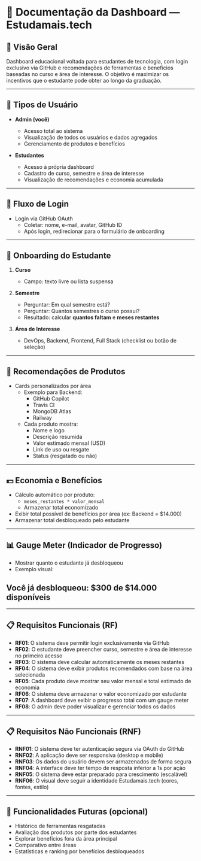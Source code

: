 # 📘 Documentação da Dashboard — Estudamais.tech

## 🎯 Visão Geral

Dashboard educacional voltada para estudantes de tecnologia, com login exclusivo via GitHub e recomendações de ferramentas e benefícios baseadas no curso e área de interesse. O objetivo é maximizar os incentivos que o estudante pode obter ao longo da graduação.

---

## 👥 Tipos de Usuário

- **Admin (você)**
  - Acesso total ao sistema
  - Visualização de todos os usuários e dados agregados
  - Gerenciamento de produtos e benefícios

- **Estudantes**
  - Acesso à própria dashboard
  - Cadastro de curso, semestre e área de interesse
  - Visualização de recomendações e economia acumulada

---

## 🔐 Fluxo de Login

- Login via GitHub OAuth
  - Coletar: nome, e-mail, avatar, GitHub ID
  - Após login, redirecionar para o formulário de onboarding

---

## 🧾 Onboarding do Estudante

1. **Curso**
   - Campo: texto livre ou lista suspensa

2. **Semestre**
   - Perguntar: Em qual semestre está?
   - Perguntar: Quantos semestres o curso possui?
   - Resultado: calcular **quantos faltam** e **meses restantes**

3. **Área de Interesse**
   - DevOps, Backend, Frontend, Full Stack (checklist ou botão de seleção)

---

## 🎁 Recomendações de Produtos

- Cards personalizados por área
  - Exemplo para Backend:
    - GitHub Copilot
    - Travis CI
    - MongoDB Atlas
    - Railway
  - Cada produto mostra:
    - Nome e logo
    - Descrição resumida
    - Valor estimado mensal (USD)
    - Link de uso ou resgate
    - Status (resgatado ou não)

---

## 💵 Economia e Benefícios

- Cálculo automático por produto:
  - `meses_restantes * valor_mensal`
  - Armazenar total economizado
- Exibir total possível de benefícios por área (ex: Backend = $14.000)
- Armazenar total desbloqueado pelo estudante

---

## 📊 Gauge Meter (Indicador de Progresso)

- Mostrar quanto o estudante já desbloqueou
- Exemplo visual:

## Você já desbloqueou: $300 de $14.000 disponíveis


---

## 📋 Requisitos Funcionais (RF)

- **RF01**: O sistema deve permitir login exclusivamente via GitHub
- **RF02**: O estudante deve preencher curso, semestre e área de interesse no primeiro acesso
- **RF03**: O sistema deve calcular automaticamente os meses restantes
- **RF04**: O sistema deve exibir produtos recomendados com base na área selecionada
- **RF05**: Cada produto deve mostrar seu valor mensal e total estimado de economia
- **RF06**: O sistema deve armazenar o valor economizado por estudante
- **RF07**: A dashboard deve exibir o progresso total com um gauge meter
- **RF08**: O admin deve poder visualizar e gerenciar todos os dados

---

## 📋 Requisitos Não Funcionais (RNF)

- **RNF01**: O sistema deve ter autenticação segura via OAuth do GitHub
- **RNF02**: A aplicação deve ser responsiva (desktop e mobile)
- **RNF03**: Os dados do usuário devem ser armazenados de forma segura
- **RNF04**: A interface deve ter tempo de resposta inferior a 1s por ação
- **RNF05**: O sistema deve estar preparado para crescimento (escalável)
- **RNF06**: O visual deve seguir a identidade Estudamais.tech (cores, fontes, estilo)

---

## 🚀 Funcionalidades Futuras (opcional)

- Histórico de ferramentas resgatadas
- Avaliação dos produtos por parte dos estudantes
- Explorar benefícios fora da área principal
- Comparativo entre áreas
- Estatísticas e ranking por benefícios desbloqueados

